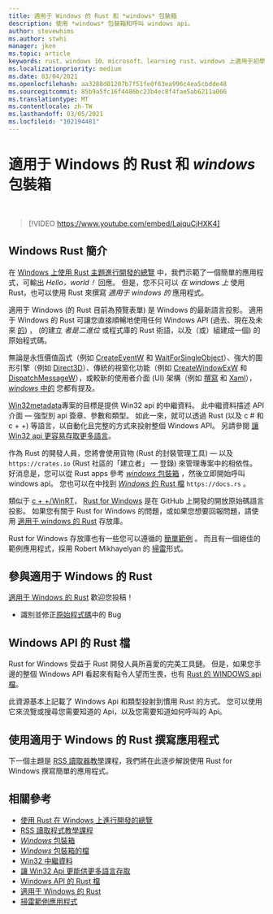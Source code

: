 ```yaml
---
title: 適用于 Windows 的 Rust 和 *windows* 包裝箱
description: 使用 *windows* 包裝箱和呼叫 windows api。
author: stevewhims
ms.author: stwhi
manager: jken
ms.topic: article
keywords: rust、windows 10、microsoft、learning rust、windows 上適用于初學者的 rust、使用 vs code 的 rust、rust for windows
ms.localizationpriority: medium
ms.date: 03/04/2021
ms.openlocfilehash: aa3288d01207b7f51fe0f63ea996c4ea5cbdde48
ms.sourcegitcommit: 85b9a5fc16f4486bc23b4ec8f4fae5ab6211a066
ms.translationtype: MT
ms.contentlocale: zh-TW
ms.lasthandoff: 03/05/2021
ms.locfileid: "102194481"
---
```

# <a name="rust-for-windows-and-the-windows-crate"></a>適用于 Windows 的 Rust 和 *windows* 包裝箱

&nbsp;
> [!VIDEO https://www.youtube.com/embed/LajquCjHXK4]

## <a name="introducing-rust-for-windows"></a>Windows Rust 簡介

在 [Windows 上使用 Rust 主題進行開發的總覽](overview.md) 中，我們示範了一個簡單的應用程式，可輸出 *Hello，world！* 回應。 但是，您不只可以 *在 windows 上* 使用 Rust，也可以使用 Rust 來撰寫 *適用于 windows 的* 應用程式。

適用于 Windows (的 Rust 目前為預覽表單) 是 Windows 的最新語言投影。 適用于 Windows 的 Rust 可讓您直接順暢地使用任何 Windows API (過去、現在及未來 [的](https://crates.io/crates/windows)) ， (的建立 *者是二進位* 或程式庫的 Rust 術語，以及（或）組建成一個) 的原始程式碼。

無論是永恆價值函式（例如 [CreateEventW](/windows/win32/api/synchapi/nf-synchapi-createeventw) 和 [WaitForSingleObject](/windows/win32/api/synchapi/nf-synchapi-waitforsingleobject)）、強大的圖形引擎（例如 [Direct3D](/windows/win32/direct3d12/directx-12-programming-guide)）、傳統的視窗化功能（例如 [CreateWindowExW](/windows/win32/api/winuser/nf-winuser-createwindowexw) 和 [DispatchMessageW](/windows/win32/api/winuser/nf-winuser-dispatchmessagew)），或較新的使用者介面 (UI) 架構（例如 [撰寫](/uwp/api/windows.ui.composition) 和 [Xaml](/uwp/api/windows.ui.xaml)）， [ *windows* 中的](https://crates.io/crates/windows) 您都有提及。

[Win32metadata](https://github.com/microsoft/win32metadata)專案的目標是提供 Win32 api 的中繼資料。 此中繼資料描述 API 介面 &mdash; 強型別 api 簽章、參數和類型。 如此一來，就可以透過 Rust (以及 c # 和 c + +) 等語言，以自動化且完整的方式來投射整個 Windows API。 另請參閱 [讓 Win32 api 更容易存取更多語言](https://blogs.windows.com/windowsdeveloper/2021/01/21/making-win32-apis-more-accessible-to-more-languages/)。

作為 Rust 的開發人員，您將會使用貨物 (Rust 的封裝管理工具) &mdash; 以及 `https://crates.io` (Rust 社區的「建立者」 &mdash; 登錄) 來管理專案中的相依性。 好消息是，您可以從 Rust apps 參考 [ *windows* 包裝箱](https://crates.io/crates/windows) ，然後立即開始呼叫 windows api。 您也可以在中找到 [ *Windows* 的 Rust 檔](https://docs.rs/windows/0.3.1/windows/) `https://docs.rs` 。

類似于 [c + +/WinRT](/windows/uwp/cpp-and-winrt-apis/)， [Rust for Windows](https://github.com/microsoft/windows-rs) 是在 GitHub 上開發的開放原始碼語言投影。 如果您有關于 Rust for Windows 的問題，或如果您想要回報問題，請使用 [適用于 windows 的 Rust](https://github.com/microsoft/windows-rs) 存放庫。

Rust for Windows 存放庫也有一些您可以遵循的 [簡單範例](https://github.com/microsoft/windows-rs/tree/master/examples) 。 而且有一個絕佳的範例應用程式，採用 Robert Mikhayelyan 的 [掃雷](https://github.com/robmikh/minesweeper-rs)形式。

## <a name="contribute-to-rust-for-windows"></a>參與適用于 Windows 的 Rust

[適用于 Windows 的 Rust](https://github.com/microsoft/windows-rs) 歡迎您投稿！

* 識別並修正[原始程式碼](https://github.com/microsoft/windows-rs/tree/master/src)中的 Bug

## <a name="rust-documentation-for-the-windows-api"></a>Windows API 的 Rust 檔

Rust for Windows 受益于 Rust 開發人員所喜愛的完美工具鏈。 但是，如果您手邊的整個 Windows API 看起來有點令人望而生畏，也有 [Rust 的 WINDOWS api 檔](https://microsoft.github.io/windows-docs-rs/doc/bindings/windows/)。

此資源基本上記載了 Windows Api 和類型投射到慣用 Rust 的方式。 您可以使用它來流覽或搜尋您需要知道的 Api，以及您需要知道如何呼叫的 Api。

## <a name="writing-an-app-with-rust-for-windows"></a>使用適用于 Windows 的 Rust 撰寫應用程式

下一個主題是 [RSS 讀取器教學](rss-reader-rust-for-windows.md)課程，我們將在此逐步解說使用 Rust for Windows 撰寫簡單的應用程式。

## <a name="related"></a>相關參考

* [使用 Rust 在 Windows 上進行開發的總覽](overview.md)
* [RSS 讀取程式教學課程](rss-reader-rust-for-windows.md)
* [*Windows* 包裝箱](https://crates.io/crates/windows)
* [*Windows* 包裝箱的檔](https://docs.rs/windows/0.3.1/windows/)
* [Win32 中繼資料](https://github.com/microsoft/win32metadata)
* [讓 Win32 Api 更能供更多語言存取](https://blogs.windows.com/windowsdeveloper/2021/01/21/making-win32-apis-more-accessible-to-more-languages/)
* [Windows API 的 Rust 檔](https://microsoft.github.io/windows-docs-rs/doc/bindings/windows/)
* [適用于 Windows 的 Rust](https://github.com/microsoft/windows-rs)
* [掃雷範例應用程式](https://github.com/robmikh/minesweeper-rs)
